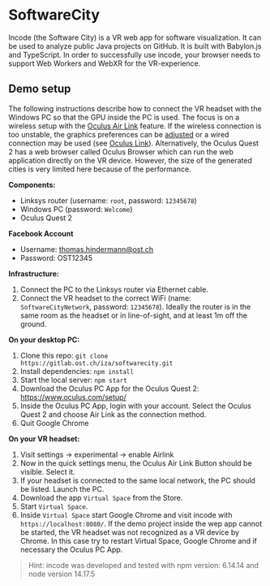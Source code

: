 # SoftwareCity
Incode (the Software City) is a VR web app for software visualization. It can be used to analyze public Java projects on GitHub. It is built with Babylon.js and TypeScript. In order to successfully use incode, your browser needs to support Web Workers and WebXR for the VR-experience.

## Demo setup
The following instructions describe how to connect the VR headset with the Windows PC so that the GPU inside the PC is used. The focus is on a wireless setup with the [Oculus Air Link](https://support.oculus.com/airlink/) feature. If the wireless connection is too unstable, the graphics preferences can be [adjusted](https://support.oculus.com/articles/headsets-and-accessories/oculus-link/oculus-link-performance-preferences/) or a wired connection may be used (see [Oculus Link](https://support.oculus.com/airlink/)). Alternatively, the Oculus Quest 2 has a web browser called Oculus Browser which can run the web application directly on the VR device. However, the size of the generated cities is very limited here because of the performance.

**Components:**
- Linksys router (username: `root`, password: `12345678`)
- Windows PC (password: `Welcome`)
- Oculus Quest 2

**Facebook Account**
- Username: thomas.hindermann@ost.ch
- Password: OST12345

**Infrastructure:**
1. Connect the PC to the Linksys router via Ethernet cable.
2. Connect the VR headset to the correct WiFi (name: `SoftwareCityNetwork`, password: `12345678`). Ideally the router is in the same room as the headset or in line-of-sight, and at least 1m off the ground.

**On your desktop PC:**
1. Clone this repo: `git clone https://gitlab.ost.ch/iza/softwarecity.git`
2. Install dependencies: `npm install`
3. Start the local server: `npm start`
4. Download the Oculus PC App for the Oculus Quest 2: https://www.oculus.com/setup/
5. Inside the Oculus PC App, login with your account. Select the Oculus Quest 2 and choose Air Link as the connection method.
6. Quit Google Chrome

**On your VR headset:**
1. Visit settings -> experimental -> enable Airlink
2. Now in the quick settings menu, the Oculus Air Link Button should be visible. Select it.
3. If your headset is connected to the same local network, the PC should be listed. Launch the PC.
4. Download the app `Virtual Space` from the Store.
5. Start `Virtual Space`.
6. Inside `Virtual Space` start Google Chrome and visit incode with `https://localhost:8080/`. If the demo project inside the wep app cannot be started, the VR headset was not recognized as a VR device by Chrome. In this case try to restart Virtual Space, Google Chrome and if necessary the Oculus PC App.

> Hint: incode was developed and tested with npm version: 6.14.14 and node version 14.17.5
